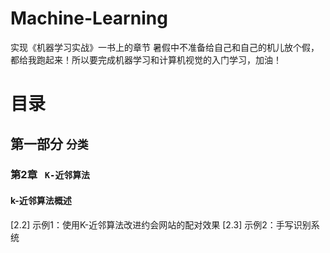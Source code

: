 # Machine-Learning
实现《机器学习实战》一书上的章节
暑假中不准备给自己和自己的机儿放个假，都给我跑起来！所以要完成机器学习和计算机视觉的入门学习，加油！
# 目录
## 第一部分  ```分类```
### 第2章   ```K-近邻算法```
#### k-近邻算法概述
[2.2] 示例1：使用K-近邻算法改进约会网站的配对效果
[2.3] 示例2：手写识别系统
